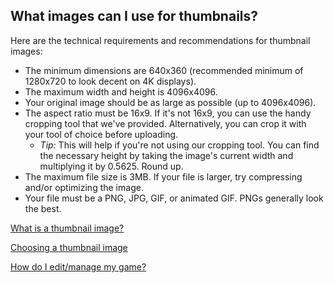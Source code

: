 ## What images can I use for thumbnails?

Here are the technical requirements and recommendations for thumbnail images:

- The minimum dimensions are 640x360 (recommended minimum of 1280x720 to look decent on 4K displays). 
- The maximum width and height is 4096x4096. 
- Your original image should be as large as possible (up to 4096x4096). 
- The aspect ratio must be 16x9. If it's not 16x9, you can use the handy cropping tool that we've provided. Alternatively, you can crop it with your tool of choice before uploading. 
    - _Tip:_ This will help if you're not using our cropping tool. You can find the necessary height by taking the image's current width and multiplying it by 0.5625. Round up. 
- The maximum file size is 3MB. If your file is larger, try compressing and/or optimizing the image. 
- Your file must be a PNG, JPG, GIF, or animated GIF. PNGs generally look the best. 

[What is a thumbnail image?](Link)

[Choosing a thumbnail image](Link)

[How do I edit/manage my game?](Link)
